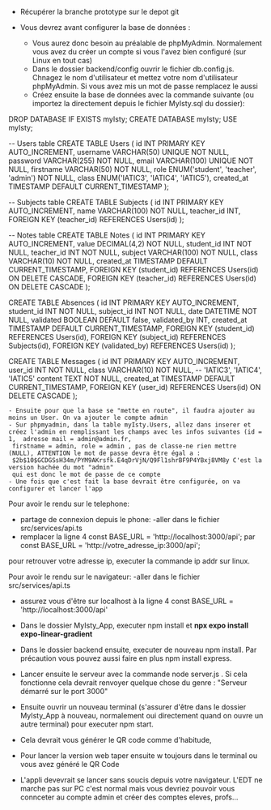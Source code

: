 - Récupérer la branche prototype sur le depot git 

- Vous devrez avant configurer la base de données :
    - Vous aurez donc besoin au préalable de phpMyAdmin. Normalement vous avez du créer un compte si vous l'avez bien configuré (sur Linux en tout cas)
    - Dans le dossier backend/config ouvrir le fichier db.config.js. Chnagez le nom d'utilisateur 
     et mettez votre nom d'utilisateur phpMyAdmin. Si vous avez mis un mot de passe remplacez le aussi
    - Créez ensuite la base de données avec la commande suivante (ou importez la directement depuis le fichier MyIsty.sql du dossier): 

DROP DATABASE IF EXISTS myIsty;
CREATE DATABASE myIsty;
USE myIsty;


-- Users table
CREATE TABLE Users (
    id INT PRIMARY KEY AUTO_INCREMENT,
    username VARCHAR(50) UNIQUE NOT NULL,
    password VARCHAR(255) NOT NULL,
    email VARCHAR(100) UNIQUE NOT NULL,
    firstname VARCHAR(50) NOT NULL,
    role ENUM('student', 'teacher', 'admin') NOT NULL,
    class ENUM('IATIC3', 'IATIC4', 'IATIC5'),
    created_at TIMESTAMP DEFAULT CURRENT_TIMESTAMP
);

-- Subjects table
CREATE TABLE Subjects (
    id INT PRIMARY KEY AUTO_INCREMENT,
    name VARCHAR(100) NOT NULL,
    teacher_id INT,
    FOREIGN KEY (teacher_id) REFERENCES Users(id)
);

-- Notes table
CREATE TABLE Notes (
    id INT PRIMARY KEY AUTO_INCREMENT,
    value DECIMAL(4,2) NOT NULL,
    student_id INT NOT NULL,
    teacher_id INT NOT NULL,
    subject VARCHAR(100) NOT NULL,
    class VARCHAR(10) NOT NULL,
    created_at TIMESTAMP DEFAULT CURRENT_TIMESTAMP,
    FOREIGN KEY (student_id) REFERENCES Users(id) ON DELETE CASCADE,
    FOREIGN KEY (teacher_id) REFERENCES Users(id) ON DELETE CASCADE
);

CREATE TABLE Absences (
    id INT PRIMARY KEY AUTO_INCREMENT,
    student_id INT NOT NULL,
    subject_id INT NOT NULL,
    date DATETIME NOT NULL,
    validated BOOLEAN DEFAULT false,
    validated_by INT,
    created_at TIMESTAMP DEFAULT CURRENT_TIMESTAMP,
    FOREIGN KEY (student_id) REFERENCES Users(id),
    FOREIGN KEY (subject_id) REFERENCES Subjects(id),
    FOREIGN KEY (validated_by) REFERENCES Users(id)
);

CREATE TABLE Messages (
    id INT PRIMARY KEY AUTO_INCREMENT,
    user_id INT NOT NULL,
    class VARCHAR(10) NOT NULL, -- 'IATIC3', 'IATIC4', 'IATIC5'
    content TEXT NOT NULL,
    created_at TIMESTAMP DEFAULT CURRENT_TIMESTAMP,
    FOREIGN KEY (user_id) REFERENCES Users(id) ON DELETE CASCADE
);


    - Ensuite pour que la base se "mette en route", il faudra ajouter au moins un User. On va ajouter le compte admin
    - Sur phpmyadmin, dans la table myIsty.Users, allez dans inserer et créez l'admin en remplissant les champs avec les infos suivantes (id = 1,  adresse mail = admin@admin.fr, 
     firstname = admin, role = admin , pas de classe-ne rien mettre (NULL), ATTENTION le mot de passe devra être égal a : 
     $2b$10$GCDGSsH34m/PYM9AKrsfk.E4qDrVjN/Q9Fl1shrBF9P4YBxj8VM8y C'est la version hachée du mot "admin" 
     qui est donc le mot de passe de ce compte
    - Une fois que c'est fait la base devrait être configurée, on va configurer et lancer l'app

Pour avoir le rendu sur le telephone:
- partage de connexion depuis le phone:
-aller dans le fichier src/services/api.ts
- remplacer la ligne 4 const BASE_URL = 'http://localhost:3000/api';   par    const BASE_URL = 'http://votre_adresse_ip:3000/api';

pour retrouver votre adresse ip, executer la commande ip addr sur linux. 

Pour avoir le rendu sur le navigateur:
-aller dans le fichier src/services/api.ts
- assurez vous d'être sur localhost à la ligne 4 const BASE_URL = 'http://localhost:3000/api'


- Dans le dossier MyIsty_App, executer npm install et **npx expo install expo-linear-gradient**
- Dans le dossier backend ensuite, executer de nouveau npm install. Par précaution vous 
pouvez aussi faire en plus npm install express.
- Lancer ensuite le serveur avec la commande node server.js . Si cela fonctionne cela devrait renvoyer quelque chose du genre :
"Serveur démarré sur le port 3000"
- Ensuite ouvrir un nouveau terminal (s'assurer d'être dans le dossier MyIsty_App à nouveau, normalement oui directement quand on ouvre un autre terminal) pour executer npm start.
- Cela devrait vous générer le QR code comme d'habitude, 
- Pour lancer la version web taper ensuite w toujours dans le terminal ou vous avez généré le QR Code
- L'appli devevrait se lancer sans soucis depuis votre navigateur. L'EDT ne marche pas sur PC c'est normal mais vous devriez pouvoir vous connceter au compte admin et 
créer des comptes eleves, profs...
